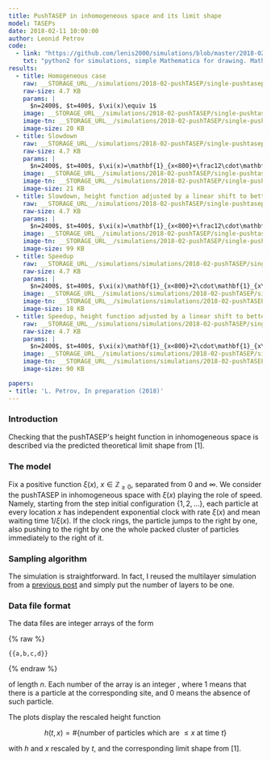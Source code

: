 ```yaml
---
title: PushTASEP in inhomogeneous space and its limit shape
model: TASEPs
date: 2018-02-11 10:00:00
author: Leonid Petrov
code:
  - link: "https://github.com/lenis2000/simulations/blob/master/2018-02-10-PushTASEP-single/2018-02-10-PushTASEP-single.py"
    txt: "python2 for simulations, simple Mathematica for drawing. Mathematica source not present"
results:
  - title: Homogeneous case
    raw: __STORAGE_URL__/simulations/2018-02-pushTASEP/single-pushtasep-100.txt
    raw-size: 4.7 KB
    params: |
      $n=2400$, $t=400$, $\xi(x)\equiv 1$
    image: __STORAGE_URL__/simulations/2018-02-pushTASEP/single-pushtasep-100.pdf
    image-tn: __STORAGE_URL__/simulations/2018-02-pushTASEP/single-pushtasep-100.png
    image-size: 20 KB
  - title: Slowdown
    raw: __STORAGE_URL__/simulations/2018-02-pushTASEP/single-pushtasep-200.txt
    raw-size: 4.7 KB
    params: |
      $n=2400$, $t=400$, $\xi(x)=\mathbf{1}_{x<800}+\frac12\cdot\mathbf{1}_{x\ge 800}$
    image: __STORAGE_URL__/simulations/2018-02-pushTASEP/single-pushtasep-200.pdf
    image-tn: __STORAGE_URL__/simulations/2018-02-pushTASEP/single-pushtasep-200.png
    image-size: 21 KB
  - title: Slowdown, height function adjusted by a linear shift to better see fluctuations
    raw: __STORAGE_URL__/simulations/2018-02-pushTASEP/single-pushtasep-200.txt
    raw-size: 4.7 KB
    params: |
      $n=2400$, $t=400$, $\xi(x)=\mathbf{1}_{x<800}+\frac12\cdot\mathbf{1}_{x\ge 800}$
    image: __STORAGE_URL__/simulations/2018-02-pushTASEP/single-pushtasep-200a.pdf
    image-tn: __STORAGE_URL__/simulations/2018-02-pushTASEP/single-pushtasep-200a.png
    image-size: 99 KB
  - title: Speedup
    raw: __STORAGE_URL__/simulations/simulations/2018-02-pushTASEP/single-pushtasep-300.txt
    raw-size: 4.7 KB
    params: |
      $n=2400$, $t=400$, $\xi(x)\mathbf{1}_{x<800}+2\cdot\mathbf{1}_{x\ge 800}$
    image: __STORAGE_URL__/simulations/simulations/2018-02-pushTASEP/single-pushtasep-300.pdf
    image-tn: __STORAGE_URL__/simulations/simulations/2018-02-pushTASEP/single-pushtasep-300.png
    image-size: 18 KB
  - title: Speedup, height function adjusted by a linear shift to better see fluctuations
    raw: __STORAGE_URL__/simulations/simulations/2018-02-pushTASEP/single-pushtasep-300.txt
    raw-size: 4.7 KB
    params: |
      $n=2400$, $t=400$, $\xi(x)\mathbf{1}_{x<800}+2\cdot\mathbf{1}_{x\ge 800}$
    image: __STORAGE_URL__/simulations/simulations/2018-02-pushTASEP/single-pushtasep-300a.pdf
    image-tn: __STORAGE_URL__/simulations/simulations/2018-02-pushTASEP/single-pushtasep-300a.png
    image-size: 90 KB

papers:
- title: 'L. Petrov, In preparation (2018)'
---
```


### Introduction

Checking that the pushTASEP's height function in inhomogeneous space
is described via the predicted theoretical limit shape from [1].

### The model

Fix a positive function $\xi(x)$, $x\in\mathbb{Z}_{\ge0}$, separated from $0$ and $\infty$.
We consider the pushTASEP in inhomogeneous space with $\xi(x)$ playing the role of speed.
Namely, starting from the step initial configuration $\{1,2,\ldots\}$,
each particle at every location $x$ has independent exponential clock with rate $\xi(x)$
and mean waiting time $1/\xi(x)$. If the clock rings, the
particle jumps to the right by one, also pushing to the right by one the whole
packed cluster of particles immediately to the right of it.


### Sampling algorithm

The simulation is straightforward. In fact, I reused the
multilayer simulation from a [previous post]({{site.url}}/simulations/2017-12-15-pushtasep-multilayer/)
and simply put the number of layers to be one.

### Data file format

The data files are integer arrays of the form

{% raw %}
```
{{a,b,c,d}}
```
{% endraw %}

of length $n$.
Each number of the array is an
integer <script type="math/tex">\in \{0,1 \}</script>, where $1$ means that there is a particle at the corresponding
site, and $0$ means the absence of such particle.

The plots display the rescaled height function

$$
h(t,x)=\#\{\text{number of particles which are $\le x$ at time $t$}\}
$$

with $h$ and $x$ rescaled by $t$, and the corresponding limit shape from [1].
